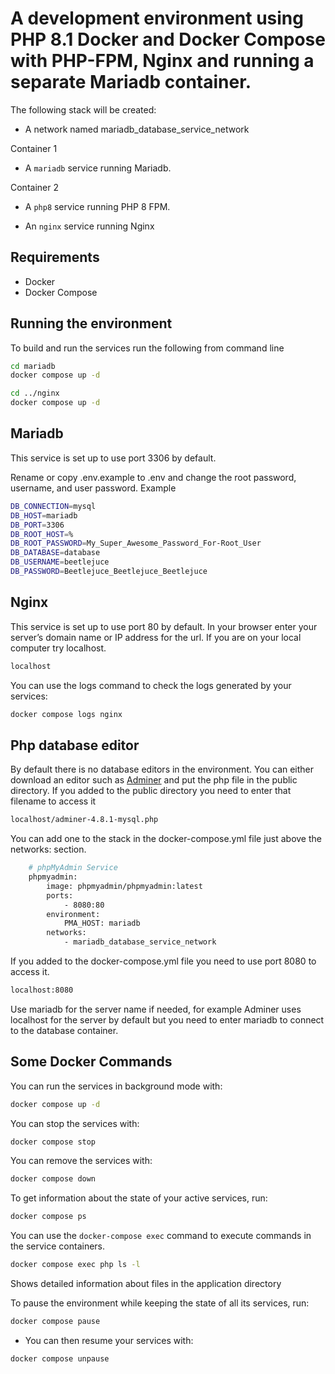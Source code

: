 # A development environment using PHP 8.1 Docker and Docker Compose with PHP-FPM, Nginx and running a separate Mariadb container.

The following stack will be created:

- A network named mariadb_database_service_network

Container 1
- A `mariadb` service running Mariadb.

Container 2
- A `php8` service running PHP 8 FPM.

- An `nginx` service running Nginx




## Requirements

- Docker
- Docker Compose


## Running the environment

To build and run the services run the following from command line

```bash
cd mariadb
docker compose up -d

cd ../nginx
docker compose up -d
```

## Mariadb

This service is set up to use port 3306 by default.

Rename or copy .env.example to .env and change the root password, username, and user password. Example


```bash
DB_CONNECTION=mysql
DB_HOST=mariadb
DB_PORT=3306
DB_ROOT_HOST=%
DB_ROOT_PASSWORD=My_Super_Awesome_Password_For-Root_User
DB_DATABASE=database
DB_USERNAME=beetlejuce
DB_PASSWORD=Beetlejuce_Beetlejuce_Beetlejuce
```


## Nginx

This service is set up to use port 80 by default.
In your browser enter your server’s domain name or IP address for the url. If you are on your local computer try localhost.

```bash
localhost
```

You can use the logs command to check the logs generated by your services:

```bash
docker compose logs nginx
```


## Php database editor

By default there is no database editors in the environment.
You can either download an editor such as [Adminer](https://www.adminer.org/) and put the php file in the public directory.
If you added to the public directory you need to enter that filename to access it

```bash
localhost/adminer-4.8.1-mysql.php
```


You can add one to the stack in the docker-compose.yml file just above the networks: section.

```bash
    # phpMyAdmin Service
    phpmyadmin:
        image: phpmyadmin/phpmyadmin:latest
        ports:
            - 8080:80
        environment:
            PMA_HOST: mariadb
        networks:
            - mariadb_database_service_network
```

If you added to the docker-compose.yml file you need to use port 8080 to access it.

```bash
localhost:8080
```

Use mariadb for the server name if needed, for example Adminer uses localhost for the server by default but you need to enter mariadb to connect to the database container.


## Some Docker Commands

You can run the services in background mode with:

```bash
docker compose up -d
```

You can stop the services with:

```bash
docker compose stop
```

You can remove the services with:

```bash
docker compose down
```

To get information about the state of your active services, run:

```bash
docker compose ps
```

You can use the `docker-compose exec` command to execute commands in the service containers.

```bash
docker compose exec php ls -l
```

Shows detailed information about files in the application directory

To pause the environment while keeping the state of all its services, run:

```bash
docker compose pause
```

- You can then resume your services with:

```bash
docker compose unpause
```
